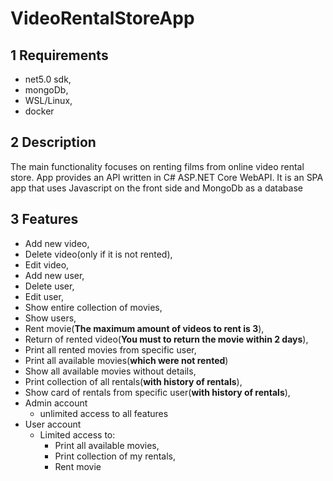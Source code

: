 # VideoRentalStoreApp #

## 1 Requirements 

- net5.0 sdk,
- mongoDb,
- WSL/Linux,
- docker

## 2 Description

The main functionality focuses on renting films from online video rental store. App provides an API written in C# ASP.NET Core WebAPI. It is an SPA app that uses Javascript on the front side and MongoDb as a database

## 3 Features

- Add new video,
- Delete video(only if it is not rented),
- Edit video,
- Add new user,
- Delete user,
- Edit user,
- Show entire collection of movies,
- Show users,
- Rent movie(<b>The maximum amount of videos to rent is 3</b>),
- Return of rented video(<b>You must to return the movie within 2 days</b>),
- Print all rented movies from specific user,
- Print all available movies(<b>which were not rented</b>)
- Show all available movies without details,
- Print collection of all rentals(<b>with history of rentals</b>),
- Show card of rentals from specific user(<b>with history of rentals</b>),
- Admin account
  - unlimited access to all features
- User account
  - Limited access to:
    - Print all available movies,
    - Print collection of my rentals,
    - Rent movie
  
